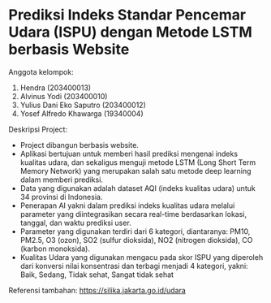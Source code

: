 # Prediksi Indeks Standar Pencemar Udara (ISPU) dengan Metode LSTM berbasis Website
Anggota kelompok:
1. Hendra (203400013)
2. Alvinus Yodi (203400010)
3. Yulius Dani Eko Saputro (203400012)
4. Yosef Alfredo Khawarga (19340004)

Deskripsi Project:
- Project dibangun berbasis website.
- Aplikasi bertujuan untuk memberi hasil prediksi mengenai indeks kualitas udara, dan sekaligus menguji metode LSTM (Long Short Term Memory Network) yang merupakan salah satu metode deep learning dalam memberi prediksi.
- Data yang digunakan adalah dataset AQI (indeks kualitas udara) untuk 34 provinsi di Indonesia.
- Penerapan AI yakni dalam prediksi indeks kualitas udara melalui parameter yang diintegrasikan secara real-time berdasarkan lokasi, tanggal, dan waktu prediksi user.
- Parameter yang digunakan terdiri dari 6 kategori, diantaranya: PM10, PM2.5, O3 (ozon),  SO2 (sulfur dioksida), NO2 (nitrogen dioksida), CO (karbon monoksida).
- Kualitas Udara yang digunakan mengacu pada skor ISPU yang diperoleh dari konversi nilai konsentrasi dan terbagi menjadi 4 kategori, yakni: Baik, Sedang, Tidak sehat, Sangat tidak sehat

Referensi tambahan:
https://silika.jakarta.go.id/udara
